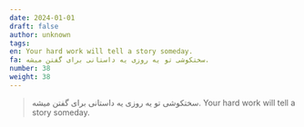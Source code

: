 ```yaml
---
date: 2024-01-01
draft: false
author: unknown
tags: 
en: Your hard work will tell a story someday.
fa: سختکوشی تو یه روزی یه داستانی برای گفتن میشه.
number: 38
weight: 38
---
```

> سختکوشی تو یه روزی یه داستانی برای گفتن میشه.
> Your hard work will tell a story someday.

